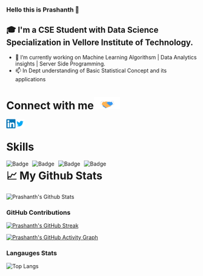 ### Hello this is Prashanth 👋

## 🎓 I'm a CSE Student with Data Science Specialization in Vellore Institute of Technology.

- 🔭 I’m currently working on Machine Learning Algorithsm | Data Analytics insights | Server Side Programming.
- 📫 In Dept understanding of Basic Statistical Concept and its applications


<!--
**PrashanthSingaravelan/PrashanthSingaravelan** is a ✨ _special_ ✨ repository because its `README.md` (this file) appears on your GitHub profile.

Here are some ideas to get you started:

- 🔭 I’m currently working on ...
- 🌱 I’m currently learning ...
- 👯 I’m looking to collaborate on ...
- 🤔 I’m looking for help with ...
- 💬 Ask me about ...
- 📫 How to reach me: ...
- 😄 Pronouns: ...
- ⚡ Fun fact: ...
-->

# Connect with me<img src="https://raw.githubusercontent.com/PrashanthSingaravelan/PrashanthSingaravelan/main/Handshake.gif" height="32px" >

<a href="https://www.linkedin.com/in/prashanth-singaravelan-a17194195/"><img align="left"  width="24px" src="https://github.com/PrashanthSingaravelan/PrashanthSingaravelan/blob/main/Linkedin.svg"/></a> &nbsp;&nbsp; <a href="https://twitter.com/prash_singar900/"><img align="left"  width="24px" src="https://github.com/PrashanthSingaravelan/PrashanthSingaravelan/blob/main/Twitter.svg"/></a> &nbsp;&nbsp;

# Skills

<img alt="Badge" style="float: left; margin-right: 10px;" src="https://img.shields.io/badge/python%20-%2314354C.svg?&style=for-the-badge&logo=python&logoColor=white"/> <img alt="Badge" style="float: left; margin-right: 10px;"  src="https://img.shields.io/badge/html5%20-%23E34F26.svg?&style=for-the-badge&logo=html5&logoColor=white"/>  <img alt="Badge" style="float: left; margin-right: 10px;"  src="https://img.shields.io/badge/css3%20-%231572B6.svg?&style=for-the-badge&logo=css3&logoColor=white"/> <img alt="Badge" style="float: left; margin-right: 10px;" src="https://camo.githubusercontent.com/b38bbb1cba49a754ade66ca1ca45541ed07ab31a3b01166157f513b44fb35f70/68747470733a2f2f696d672e736869656c64732e696f2f62616467652f4d6f6e676f44422d2532333465613934622e7376673f267374796c653d666f722d7468652d6261646765266c6f676f3d6d6f6e676f6462266c6f676f436f6c6f723d7768697465"/> 

# 📈 My Github Stats

![Prashanth's Github Stats](https://github-readme-stats.vercel.app/api?username=PrashanthSingaravelan&custom_title=PrashanthSingaravelan%27s%20GitHub%20Stats%20&show_icons=true&theme=ayu-mirage)

### GitHub Contributions

[![Prashanth's GitHub Streak](https://github-readme-streak-stats.herokuapp.com?user=PrashanthSingaravelan&theme=nightowl&hide_border=true)](https://git.io/streak-stats)

[![Prashanth's GitHub Activity Graph](https://activity-graph.herokuapp.com/graph?username=PrashanthSingaravelan&theme=xcode)](https://github.com/PrashanthSingaravelan)

### Langauges Stats

![Top Langs](https://github-readme-stats.vercel.app/api/top-langs/?username=PrashanthSingaravelan&layout=compact&theme=radical&langs_count=8)
